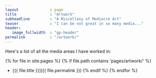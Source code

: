 ```yaml
---
layout              : page
title               : "Artwork"
subheadline         : "A Miscellany of Mediocre Art"
teaser              : "I can be not great in so many media..."
header:
   image_fullwidth  : "gp-header"
permalink           : "/artwork/"
---
```


Here's a list of all the media areas I have worked in:

{% for file in site.pages %}
    {% if file.path contains 'pages/artwork/' %} 
* [{{ file.title }}]({{ file.permalink }})
    {% endif %}
{% endfor %}

